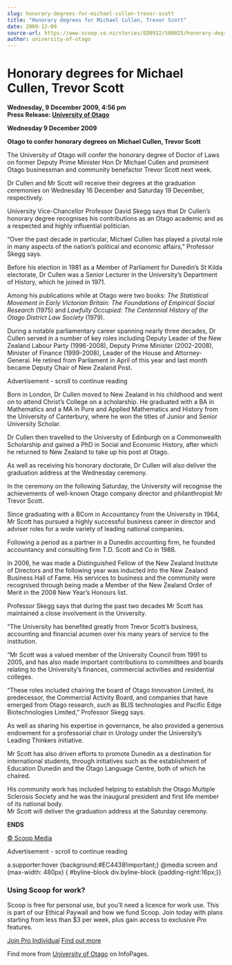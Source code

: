 ```yaml
---
slug: honorary-degrees-for-michael-cullen-trevor-scott
title: "Honorary degrees for Michael Cullen, Trevor Scott"
date: 2009-12-09
source-url: https://www.scoop.co.nz/stories/ED0912/S00025/honorary-degrees-for-michael-cullen-trevor-scott.htm
author: university-of-otago
---
```

Honorary degrees for Michael Cullen, Trevor Scott
=================================================

**Wednesday, 9 December 2009, 4:56 pm**  
**Press Release: [University of Otago](https://info.scoop.co.nz/University_of_Otago)**

**Wednesday 9 December 2009**

**Otago to confer honorary degrees on Michael Cullen, Trevor Scott**

  
The University of Otago will confer the honorary degree of Doctor of Laws on former Deputy Prime Minister Hon Dr Michael Cullen and prominent Otago businessman and community benefactor Trevor Scott next week.

Dr Cullen and Mr Scott will receive their degrees at the graduation ceremonies on Wednesday 16 December and Saturday 19 December, respectively.

University Vice-Chancellor Professor David Skegg says that Dr Cullen’s honorary degree recognises his contributions as an Otago academic and as a respected and highly influential politician.

“Over the past decade in particular, Michael Cullen has played a pivotal role in many aspects of the nation’s political and economic affairs,” Professor Skegg says.

Before his election in 1981 as a Member of Parliament for Dunedin’s St Kilda electorate, Dr Cullen was a Senior Lecturer in the University’s Department of History, which he joined in 1971.

Among his publications while at Otago were two books: _The Statistical Movement in Early Victorian Britain: The Foundations of Empirical Social Research_ (1975) and _Lawfully Occupied: The Centennial History of the Otago District Law Society_ (1979).

During a notable parliamentary career spanning nearly three decades, Dr Cullen served in a number of key roles including Deputy Leader of the New Zealand Labour Party (1996-2008), Deputy Prime Minister (2002-2008), Minister of Finance (1999-2008), Leader of the House and Attorney-General. He retired from Parliament in April of this year and last month became Deputy Chair of New Zealand Post.

Advertisement - scroll to continue reading





Born in London, Dr Cullen moved to New Zealand in his childhood and went on to attend Christ’s College on a scholarship. He graduated with a BA in Mathematics and a MA in Pure and Applied Mathematics and History from the University of Canterbury, where he won the titles of Junior and Senior University Scholar.

Dr Cullen then travelled to the University of Edinburgh on a Commonwealth Scholarship and gained a PhD in Social and Economic History, after which he returned to New Zealand to take up his post at Otago.

As well as receiving his honorary doctorate, Dr Cullen will also deliver the graduation address at the Wednesday ceremony.

In the ceremony on the following Saturday, the University will recognise the achievements of well-known Otago company director and philanthropist Mr Trevor Scott.

Since graduating with a BCom in Accountancy from the University in 1964, Mr Scott has pursued a highly successful business career in director and adviser roles for a wide variety of leading national companies.

Following a period as a partner in a Dunedin accounting firm, he founded accountancy and consulting firm T.D. Scott and Co in 1988.

In 2006, he was made a Distinguished Fellow of the New Zealand Institute of Directors and the following year was inducted into the New Zealand Business Hall of Fame. His services to business and the community were recognised through being made a Member of the New Zealand Order of Merit in the 2008 New Year’s Honours list.

Professor Skegg says that during the past two decades Mr Scott has maintained a close involvement in the University.

“The University has benefited greatly from Trevor Scott’s business, accounting and financial acumen over his many years of service to the institution.

“Mr Scott was a valued member of the University Council from 1991 to 2005, and has also made important contributions to committees and boards relating to the University’s finances, commercial activities and residential colleges.

“These roles included chairing the board of Otago Innovation Limited, its predecessor, the Commercial Activity Board, and companies that have emerged from Otago research, such as BLIS technologies and Pacific Edge Biotechnologies Limited,” Professor Skegg says.

As well as sharing his expertise in governance, he also provided a generous endowment for a professorial chair in Urology under the University’s Leading Thinkers initiative.

Mr Scott has also driven efforts to promote Dunedin as a destination for international students, through initiatives such as the establishment of Education Dunedin and the Otago Language Centre, both of which he chaired.

His community work has included helping to establish the Otago Multiple Sclerosis Society and he was the inaugural president and first life member of its national body.  
Mr Scott will deliver the graduation address at the Saturday ceremony.

**ENDS**

[© Scoop Media](http://www.scoop.co.nz/about/terms.html)  

Advertisement - scroll to continue reading



a.supporter:hover {background:#EC4438!important;} @media screen and (max-width: 480px) { #byline-block div.byline-block {padding-right:16px;}}

### Using Scoop for work?

Scoop is free for personal use, but you’ll need a licence for work use. This is part of our Ethical Paywall and how we fund Scoop. Join today with plans starting from less than $3 per week, plus gain access to exclusive _Pro_ features.  
  
[Join Pro Individual](https://pro.scoop.co.nz/Individual/?from=ProIn24) [Find out more](https://pro.scoop.co.nz/using-scoop-for-work/?from=ProIn24)

Find more from [University of Otago](https://info.scoop.co.nz/University_of_Otago) on InfoPages.